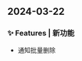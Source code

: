 ## 2024-03-22

[//]: # (### 🐛 Bug Fixes | Bug 修复)

[//]: # ()
[//]: # (* )

[//]: # ()
[//]: # (### ⚡ Performance Improvements | 优化)

[//]: # ()
[//]: # (* )

### ✨ Features | 新功能

* 通知批量删除
